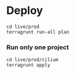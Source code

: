 # Deploy
```shell
cd live/prod
terragrunt run-all plan
```
### Run only one project
```shell
cd live/prod/cilium
terragrunt apply
```
